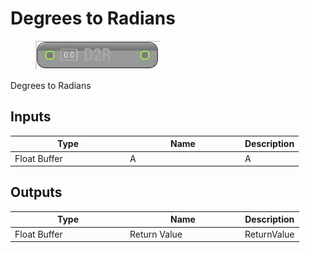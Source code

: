 # Degrees to Radians

<div align="left" data-full-width="false">

<figure><img src="Degrees_to_Radians.png" alt=""><figcaption></figcaption></figure>

</div>

Degrees to Radians

## Inputs

<table>
<thead><tr><th width="170">Type</th><th width="170">Name</th><th>Description</th></tr></thead>
<tbody>
<tr><td>Float Buffer</td><td>A</td><td>A</td></tr>
</tbody>
</table>

## Outputs

<table>
<thead><tr><th width="170">Type</th><th width="170">Name</th><th>Description</th></tr></thead>
<tbody>
<tr><td>Float Buffer</td><td>Return Value</td><td>ReturnValue</td></tr>
</tbody>
</table>